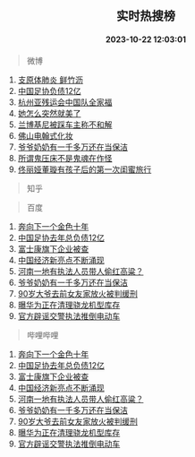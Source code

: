 <div align="center"><h2>实时热搜榜</h2><h4>2023-10-22 12:03:01</h4></div>

> 微博  

1. [支原体肺炎 鲜竹沥](https://s.weibo.com/weibo?q=%E6%94%AF%E5%8E%9F%E4%BD%93%E8%82%BA%E7%82%8E%20%E9%B2%9C%E7%AB%B9%E6%B2%A5&t=31&band_rank=1&Refer=top)<br />
2. [中国足协负债12亿](https://s.weibo.com/weibo?q=%23%E4%B8%AD%E5%9B%BD%E8%B6%B3%E5%8D%8F%E8%B4%9F%E5%80%BA12%E4%BA%BF%23&t=31&band_rank=2&Refer=top)<br />
3. [杭州亚残运会中国队全家福](https://s.weibo.com/weibo?q=%23%E6%9D%AD%E5%B7%9E%E4%BA%9A%E6%AE%8B%E8%BF%90%E4%BC%9A%E4%B8%AD%E5%9B%BD%E9%98%9F%E5%85%A8%E5%AE%B6%E7%A6%8F%23&t=31&band_rank=3&Refer=top)<br />
4. [她怎么突然就美了](https://s.weibo.com/weibo?q=%23%E5%A5%B9%E6%80%8E%E4%B9%88%E7%AA%81%E7%84%B6%E5%B0%B1%E7%BE%8E%E4%BA%86%23&t=31&band_rank=4&Refer=top)<br />
5. [兰博基尼被踩车主称不和解](https://s.weibo.com/weibo?q=%23%E5%85%B0%E5%8D%9A%E5%9F%BA%E5%B0%BC%E8%A2%AB%E8%B8%A9%E8%BD%A6%E4%B8%BB%E7%A7%B0%E4%B8%8D%E5%92%8C%E8%A7%A3%23&t=31&band_rank=5&Refer=top)<br />
6. [佛山电翰式化妆](https://s.weibo.com/weibo?q=%E4%BD%9B%E5%B1%B1%E7%94%B5%E7%BF%B0%E5%BC%8F%E5%8C%96%E5%A6%86&t=31&band_rank=6&Refer=top)<br />
7. [爷爷奶奶有一千多万还在当保洁](https://s.weibo.com/weibo?q=%23%E7%88%B7%E7%88%B7%E5%A5%B6%E5%A5%B6%E6%9C%89%E4%B8%80%E5%8D%83%E5%A4%9A%E4%B8%87%E8%BF%98%E5%9C%A8%E5%BD%93%E4%BF%9D%E6%B4%81%23&t=31&band_rank=7&Refer=top)<br />
8. [所谓鬼压床不是鬼魂在作怪](https://s.weibo.com/weibo?q=%23%E6%89%80%E8%B0%93%E9%AC%BC%E5%8E%8B%E5%BA%8A%E4%B8%8D%E6%98%AF%E9%AC%BC%E9%AD%82%E5%9C%A8%E4%BD%9C%E6%80%AA%23&t=31&band_rank=8&Refer=top)<br />
9. [佟丽娅董璇有孩子后的第一次闺蜜旅行](https://s.weibo.com/weibo?q=%23%E4%BD%9F%E4%B8%BD%E5%A8%85%E8%91%A3%E7%92%87%E6%9C%89%E5%AD%A9%E5%AD%90%E5%90%8E%E7%9A%84%E7%AC%AC%E4%B8%80%E6%AC%A1%E9%97%BA%E8%9C%9C%E6%97%85%E8%A1%8C%23&t=31&band_rank=9&Refer=top)<br />

> 知乎  


> 百度  

1. [奔向下一个金色十年](https://www.baidu.com/s?wd=%E5%A5%94%E5%90%91%E4%B8%8B%E4%B8%80%E4%B8%AA%E9%87%91%E8%89%B2%E5%8D%81%E5%B9%B4&sa=fyb_news&rsv_dl=fyb_news)<br />
2. [中国足协去年总负债12亿](https://www.baidu.com/s?wd=%E4%B8%AD%E5%9B%BD%E8%B6%B3%E5%8D%8F%E5%8E%BB%E5%B9%B4%E6%80%BB%E8%B4%9F%E5%80%BA12%E4%BA%BF&sa=fyb_news&rsv_dl=fyb_news)<br />
3. [富士康旗下企业被查](https://www.baidu.com/s?wd=%E5%AF%8C%E5%A3%AB%E5%BA%B7%E6%97%97%E4%B8%8B%E4%BC%81%E4%B8%9A%E8%A2%AB%E6%9F%A5&sa=fyb_news&rsv_dl=fyb_news)<br />
4. [中国经济新亮点不断涌现](https://www.baidu.com/s?wd=%E4%B8%AD%E5%9B%BD%E7%BB%8F%E6%B5%8E%E6%96%B0%E4%BA%AE%E7%82%B9%E4%B8%8D%E6%96%AD%E6%B6%8C%E7%8E%B0&sa=fyb_news&rsv_dl=fyb_news)<br />
5. [河南一地有执法人员带人偷红高粱？](https://www.baidu.com/s?wd=%E6%B2%B3%E5%8D%97%E4%B8%80%E5%9C%B0%E6%9C%89%E6%89%A7%E6%B3%95%E4%BA%BA%E5%91%98%E5%B8%A6%E4%BA%BA%E5%81%B7%E7%BA%A2%E9%AB%98%E7%B2%B1%EF%BC%9F&sa=fyb_news&rsv_dl=fyb_news)<br />
6. [爷爷奶奶有一千多万还在当保洁](https://www.baidu.com/s?wd=%E7%88%B7%E7%88%B7%E5%A5%B6%E5%A5%B6%E6%9C%89%E4%B8%80%E5%8D%83%E5%A4%9A%E4%B8%87%E8%BF%98%E5%9C%A8%E5%BD%93%E4%BF%9D%E6%B4%81&sa=fyb_news&rsv_dl=fyb_news)<br />
7. [90岁大爷去前女友家放火被判缓刑](https://www.baidu.com/s?wd=90%E5%B2%81%E5%A4%A7%E7%88%B7%E5%8E%BB%E5%89%8D%E5%A5%B3%E5%8F%8B%E5%AE%B6%E6%94%BE%E7%81%AB%E8%A2%AB%E5%88%A4%E7%BC%93%E5%88%91&sa=fyb_news&rsv_dl=fyb_news)<br />
8. [曝华为正在清理骁龙机型库存](https://www.baidu.com/s?wd=%E6%9B%9D%E5%8D%8E%E4%B8%BA%E6%AD%A3%E5%9C%A8%E6%B8%85%E7%90%86%E9%AA%81%E9%BE%99%E6%9C%BA%E5%9E%8B%E5%BA%93%E5%AD%98&sa=fyb_news&rsv_dl=fyb_news)<br />
9. [官方辟谣交警执法推倒电动车](https://www.baidu.com/s?wd=%E5%AE%98%E6%96%B9%E8%BE%9F%E8%B0%A3%E4%BA%A4%E8%AD%A6%E6%89%A7%E6%B3%95%E6%8E%A8%E5%80%92%E7%94%B5%E5%8A%A8%E8%BD%A6&sa=fyb_news&rsv_dl=fyb_news)<br />

> 哔哩哔哩  

1. [奔向下一个金色十年](https://www.baidu.com/s?wd=%E5%A5%94%E5%90%91%E4%B8%8B%E4%B8%80%E4%B8%AA%E9%87%91%E8%89%B2%E5%8D%81%E5%B9%B4&sa=fyb_news&rsv_dl=fyb_news)<br />
2. [中国足协去年总负债12亿](https://www.baidu.com/s?wd=%E4%B8%AD%E5%9B%BD%E8%B6%B3%E5%8D%8F%E5%8E%BB%E5%B9%B4%E6%80%BB%E8%B4%9F%E5%80%BA12%E4%BA%BF&sa=fyb_news&rsv_dl=fyb_news)<br />
3. [富士康旗下企业被查](https://www.baidu.com/s?wd=%E5%AF%8C%E5%A3%AB%E5%BA%B7%E6%97%97%E4%B8%8B%E4%BC%81%E4%B8%9A%E8%A2%AB%E6%9F%A5&sa=fyb_news&rsv_dl=fyb_news)<br />
4. [中国经济新亮点不断涌现](https://www.baidu.com/s?wd=%E4%B8%AD%E5%9B%BD%E7%BB%8F%E6%B5%8E%E6%96%B0%E4%BA%AE%E7%82%B9%E4%B8%8D%E6%96%AD%E6%B6%8C%E7%8E%B0&sa=fyb_news&rsv_dl=fyb_news)<br />
5. [河南一地有执法人员带人偷红高粱？](https://www.baidu.com/s?wd=%E6%B2%B3%E5%8D%97%E4%B8%80%E5%9C%B0%E6%9C%89%E6%89%A7%E6%B3%95%E4%BA%BA%E5%91%98%E5%B8%A6%E4%BA%BA%E5%81%B7%E7%BA%A2%E9%AB%98%E7%B2%B1%EF%BC%9F&sa=fyb_news&rsv_dl=fyb_news)<br />
6. [爷爷奶奶有一千多万还在当保洁](https://www.baidu.com/s?wd=%E7%88%B7%E7%88%B7%E5%A5%B6%E5%A5%B6%E6%9C%89%E4%B8%80%E5%8D%83%E5%A4%9A%E4%B8%87%E8%BF%98%E5%9C%A8%E5%BD%93%E4%BF%9D%E6%B4%81&sa=fyb_news&rsv_dl=fyb_news)<br />
7. [90岁大爷去前女友家放火被判缓刑](https://www.baidu.com/s?wd=90%E5%B2%81%E5%A4%A7%E7%88%B7%E5%8E%BB%E5%89%8D%E5%A5%B3%E5%8F%8B%E5%AE%B6%E6%94%BE%E7%81%AB%E8%A2%AB%E5%88%A4%E7%BC%93%E5%88%91&sa=fyb_news&rsv_dl=fyb_news)<br />
8. [曝华为正在清理骁龙机型库存](https://www.baidu.com/s?wd=%E6%9B%9D%E5%8D%8E%E4%B8%BA%E6%AD%A3%E5%9C%A8%E6%B8%85%E7%90%86%E9%AA%81%E9%BE%99%E6%9C%BA%E5%9E%8B%E5%BA%93%E5%AD%98&sa=fyb_news&rsv_dl=fyb_news)<br />
9. [官方辟谣交警执法推倒电动车](https://www.baidu.com/s?wd=%E5%AE%98%E6%96%B9%E8%BE%9F%E8%B0%A3%E4%BA%A4%E8%AD%A6%E6%89%A7%E6%B3%95%E6%8E%A8%E5%80%92%E7%94%B5%E5%8A%A8%E8%BD%A6&sa=fyb_news&rsv_dl=fyb_news)<br />

